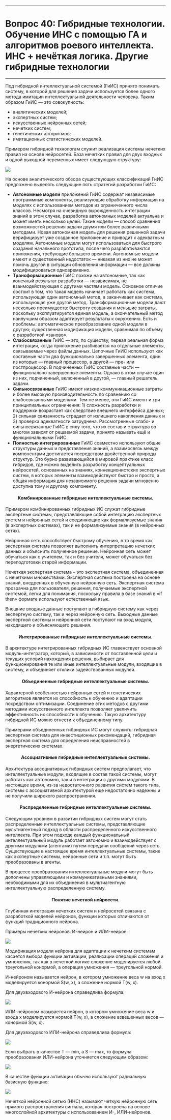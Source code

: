 ___
# Вопрос 40: Гибридные технологии. Обучение ИНС с помощью ГА и алгоритмов роевого интеллекта. ИНС + нечёткая логика. Другие гибридные технологии
___

Под гибридной интеллектуальной системой (ГиИС) принято понимать систему, в которой для решения задачи используется более одного метода имитации интеллектуальной деятельности человека. Таким образом ГиИС — это совокупность:

- аналитических моделей;
- экспертных систем;
- искусственных нейронных сетей;
- нечетких систем;
- генетических алгоритмов;
- имитационных статистических моделей.

Примером гибридной технологам служит реализация системы нечетких правил на основе нейросетей. База нечетких правил для двух входных и одной выходной переменных имеет следующую структуру:

![](../resources/imgs/t40_6.png)

На основе аналитического обзора существующих классификаций ГиИС предложено выделять следующие пять стратегий разработки ГиИС:

- **Автономные модели** приложений ГиИС содержат независимые программные компоненты, реализующие обработку информации на моделях с использованием методов из ограниченного числа классов. Несмотря на очевидную вырожденность интеграции знаний в этом случае, разработка автономных моделей актуальна и может иметь несколько целей. Такие модели — способ сравнения возможностей решения задачи двумя или более различными методами. Новая автономная модель для решения решенной задачи верифицирует уже созданное приложение и приводит к адекватным моделям. Автономные модели могут использоваться для быстрого создания начального прототипа, после чего разрабатываются приложения, требующие большего времени. Автономные модели имеют и существенный недостаток — никакая из них не может помочь другой в ситуации обновления информации — все должны модифицироваться одновременно.
- **Трансформационные** ГиИС похожи на автономные, так как конечный результат разработки — независимая, не взаимодействующая с другими частями модель. Основное отличие состоит в том, что такая модель начинает работать как система, использующая один автономный метод, а заканчивает как система, использующая уже другой метод. Трансформационные модели дают несколько преимуществ: быстроту создания и меньшие затраты, поскольку эксплуатируется единая модель, а окончательный метод наилучшим образом адаптирует результаты к окружению. Есть и проблемы: автоматическое преобразование одной модели в другую; существенная модификация модели, сравнимая по объёму с разработкой «заново».
- **Слабосвязанные** ГиИС — это, по существу, первая реальная форма интеграции, когда приложение разбивается на отдельные элементы, связываемые через файлы данных. Цепочные ГиИС используют как составные части два функционально завершенных элемента, один из которых — главный процессор, а другой — пре- или постпроцессор. В подчиненных ГиИС составные части — функционально завершенные элементы. Однако в этом случае один из них, подчиненный, включенный в другой, — главный решатель задачи. 
- **Сильносвязанные** ГиИС имеют низкие коммуникационные затраты и более высокую производительность по сравнению со слабосвязанными моделями. Тем не менее, эти ГиИС имеют и три принципиальных ограничения: 1) сложность разработки и поддержки возрастает как следствие внешнего интерфейса данных; 2) сильная связанность страдает от излишнего накопления данных и 3) проверка адекватности затруднена. Рассмотренные слабо- и сильносвязанные ГиИС в силу того, что их состав и структура во многом зависят от решаемой задачи, принято называть ещё и функциональными ГиИС.
- **Полностью интегрированные** ГиИС совместно используют общие структуры данных и представления знаний, а взаимосвязь между компонентами достигается посредством двойственной природы структур. Это бурно развивающийся в мировой практике класс гибридов, где можно выделить разработку концептуальных нейросетей, основанных на знаниях, коннекционистских экспертных систем, в которых элементы взаимодействуют быстро и просто, а общая информация для независимого решения задачи мгновенно доступна тому и другому компоненту. 

#### <center>Комбинированные гибридные интеллектуальные системы.</center>

Примером комбинированных гибридных ИС служат гибридные экспертные системы, представляющие собой интеграцию экспертных систем и нейронных сетей и соединяющие как формализуемые знания (в экспертных системах), так и не формализуемые знания (в нейронных сетях).

Нейронная сеть способствует быстрому обучению, в то время как экспертная система позволяет выполнить интерпретацию нечетких данных и объяснить полученное решение. Нейронная сеть может обучаться как с учителем, так и без учителя, может обучаться без переподготовки старой информации.

Нечеткая экспертная система – это экспертная система, объединенная с нечеткими множествами. Экспертная система построена на основе знаний, внедренных в обученную нейронную сеть. Экспертная система прозрачна для пользователя, решения, получаемые экспертной системой, легки для понимания, поскольку правила в базе знаний в «if then» формате используют естественный язык.

Внешние входные данные поступают в гибридную систему как через экспертную систему, так и через нейронную сеть. Выходные данные экспертной системы и нейронной сети поступают на вход модуля, находящего и объясняющего решения.

#### <center>Интегрированные гибридные интеллектуальные системы.</center>

В архитектуре интегрированных гибридных ИС главенствует основной модуль-интегратор, который, в зависимости от поставленной цели и текущих условий нахождения решения, выбирает для функционирования те или иные интеллектуальные модули, входящие в систему, и объединяет отклики задействованных модулей.

#### <center>Объединенные гибридные интеллектуальные системы.</center>

Характерной особенностью нейронных сетей и генетических алгоритмов является их способность к обучению и адаптации посредством оптимизации. Соединение этих методов с другими методами искусственного интеллекта позволяет увеличить эффективность их способности к обучению. Такую архитектуру гибридной ИС можно отнести к объединенному типу.

Примерами объединенных гибридных ИС могут служить: гибридная экспертная система для инвестиционных рекомендаций, гибридная экспертная система для определения неисправностей в энергетических системах.

#### <center>Ассоциативные  гибридные интеллектуальные системы.</center>

Архитектура ассоциативных гибридных систем предполагает, что интеллектуальные модули, входящие в состав такой системы, могут работать как автономно, так и в интеграции с другими модулями. В настоящее время, из-за недостаточного развития систем такого типа, системы с ассоциативной архитектурой еще недостаточно надежны и не получили широкого распространения.

#### <center>Распределенные   гибридные интеллектуальные системы.</center>

Следующим уровнем в развитии гибридных систем могут стать распределенные интеллектуальные системы, представляющие мультиагентный подход в области распределенного искусственного интеллекта. При этом подходе каждый функциональный интеллектуальный модуль работает автономно и взаимодействует с другими модулями (агентами) путем передачи сообщений через сеть. Существующие в настоящее время интеллектуальные системы, такие как экспертные системы, нейронные сети и т.п. могут быть преобразованы в агенты.

В процессе преобразования интеллектуальные модули могут быть дополнены управляющими и коммуникативными знаниями, необходимыми для их объединения в мультиагентную интеллектуальную распределенную систему.

#### <center>Понятие нечеткой нейросети.</center>

Глубинная интеграция нечетких систем и нейросетей связана с разработкой моделей нейронов, функции которых отличаются от функций традиционного нейрона.
 
Примеры нечетких нейронов: И-нейрон и ИЛИ-нейрон:

![](../resources/imgs/t40_1.png)

Модификация модели нейрона для адаптации к нечетким системам касается выбора функции активации, реализации операций сложения и умножения, так как в нечеткой логике сложение моделируется любой треугольной конормой, а операция умножения — треугольной нормой.

И-нейроном называется нейрон, в котором умножение веса w на вход х моделируется конормой  S(w, x), а сложение нормой T(w, x).

Для двухвходового И-нейрона справедлива формула:

![](../resources/imgs/t40_2.png)
 
ИЛИ-нейроном называется нейрон, в котором умножение веса w и входа х моделируется нормой T(w, x), а сложение взвешенных весов — конормой S(w, x).

Для двухвходового ИЛИ-нейрона справедлива формула:

![](../resources/imgs/t40_3.png)
 
Если выбрать в качестве Т — min, a S — max, то формула преобразования ИЛИ-нейрона уточняется следующим образом:

![](../resources/imgs/t40_4.png)
 
В качестве функции активации обычно используют радиальную базисную функцию:

![](../resources/imgs/t40_5.png)
 
Нечеткой нейронной сетью (ННС) называют четкую нейронную сеть прямого распространения сигнала, которая построена на основе многослойной архитектуры с использованием И-, ИЛИ-нейронов.


